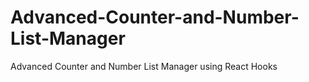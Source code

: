 # Advanced-Counter-and-Number-List-Manager
Advanced Counter and Number List Manager using React Hooks
